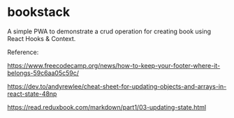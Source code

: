 # bookstack
A simple PWA to demonstrate a crud operation for creating book using React Hooks &amp; Context. 


Reference: 

https://www.freecodecamp.org/news/how-to-keep-your-footer-where-it-belongs-59c6aa05c59c/

https://dev.to/andyrewlee/cheat-sheet-for-updating-objects-and-arrays-in-react-state-48np

https://read.reduxbook.com/markdown/part1/03-updating-state.html
